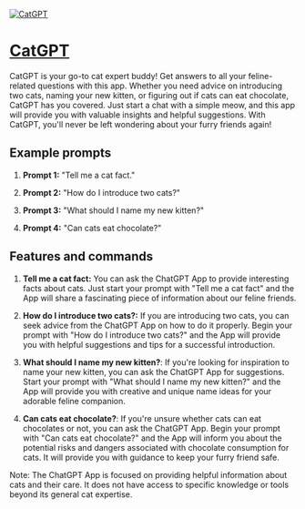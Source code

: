 [![CatGPT](https://files.oaiusercontent.com/file-enhvpZSSXzov9lCSGccjhMzo?se=2123-10-16T22%3A38%3A42Z&sp=r&sv=2021-08-06&sr=b&rscc=max-age%3D31536000%2C%20immutable&rscd=attachment%3B%20filename%3Db8ce7b88-3df2-454f-a8ed-c538e7c2633b.png&sig=/YLbfTWF8he%2BwjAYG/aPy7GgCgL5S6BcOI9b34uLwJc%3D)](https://chat.openai.com/g/g-zcK5BwOLZ-catgpt)

# [CatGPT](https://chat.openai.com/g/g-zcK5BwOLZ-catgpt)

CatGPT is your go-to cat expert buddy! Get answers to all your feline-related questions with this app. Whether you need advice on introducing two cats, naming your new kitten, or figuring out if cats can eat chocolate, CatGPT has you covered. Just start a chat with a simple meow, and this app will provide you with valuable insights and helpful suggestions. With CatGPT, you'll never be left wondering about your furry friends again!

## Example prompts

1. **Prompt 1:** "Tell me a cat fact."

2. **Prompt 2:** "How do I introduce two cats?"

3. **Prompt 3:** "What should I name my new kitten?"

4. **Prompt 4:** "Can cats eat chocolate?"

## Features and commands

1. **Tell me a cat fact:** You can ask the ChatGPT App to provide interesting facts about cats. Just start your prompt with "Tell me a cat fact" and the App will share a fascinating piece of information about our feline friends.

2. **How do I introduce two cats?:** If you are introducing two cats, you can seek advice from the ChatGPT App on how to do it properly. Begin your prompt with "How do I introduce two cats?" and the App will provide you with helpful suggestions and tips for a successful introduction.

3. **What should I name my new kitten?**: If you're looking for inspiration to name your new kitten, you can ask the ChatGPT App for suggestions. Start your prompt with "What should I name my new kitten?" and the App will provide you with creative and unique name ideas for your adorable feline companion.

4. **Can cats eat chocolate?**: If you're unsure whether cats can eat chocolates or not, you can ask the ChatGPT App. Begin your prompt with "Can cats eat chocolate?" and the App will inform you about the potential risks and dangers associated with chocolate consumption for cats. It will provide you with guidance to keep your furry friend safe.

Note: The ChatGPT App is focused on providing helpful information about cats and their care. It does not have access to specific knowledge or tools beyond its general cat expertise.
